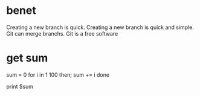 # benet
Creating a new branch is quick.
Creating a new branch is quick and simple.
Git can merge branchs.
Git is a free software

# get sum

sum = 0
for i in 1 100 then;
    sum += i
done

print $sum

